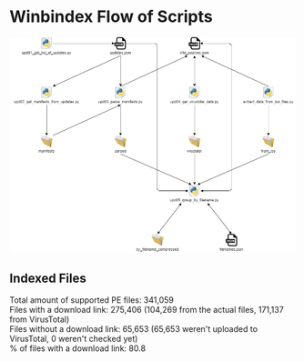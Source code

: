 # Winbindex Flow of Scripts

![winbindex-scripts-flow.png](winbindex-scripts-flow.png)

## Indexed Files

<!--FileStats-->
Total amount of supported PE files: 341,059  
Files with a download link: 275,406 (104,269 from the actual files, 171,137 from VirusTotal)  
Files without a download link: 65,653 (65,653 weren't uploaded to VirusTotal, 0 weren't checked yet)  
% of files with a download link: 80.8  
<!--/FileStats-->
